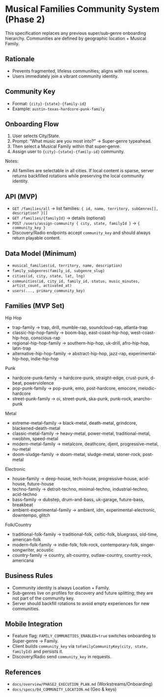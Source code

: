 # Musical Families Community System (Phase 2)

This specification replaces any previous super/sub‑genre onboarding hierarchy. Communities are defined by geographic location + Musical Family.

## Rationale
- Prevents fragmented, lifeless communities; aligns with real scenes.
- Users immediately join a vibrant community identity.

## Community Key
- Format: `{city}-{state}-{family-id}`
- Example: `austin-texas-hardcore-punk-family`

## Onboarding Flow
1) User selects City/State.
2) Prompt: “What music are you most into?” → Super‑genre typeahead.
3) Then select a Musical Family within that super‑genre.
4) Assign user to `{city}-{state}-{family-id}` community.

Notes:
- All families are selectable in all cities. If local content is sparse, server returns backfilled rotations while preserving the local community identity.

## API (MVP)
- `GET /families/all` → list families: `{ id, name, territory, subGenres[], description? }[]`
- `GET /families/{familyId}` → details (optional)
- `POST /users/assign-community { city, state, familyId }` → `{ community_key }`
- Discovery/Radio endpoints accept `community_key` and should always return playable content.

## Data Model (Minimum)
- `musical_families(id, territory, name, description)`
- `family_subgenres(family_id, subgenre_slug)`
- `cities(id, city, state, lat, lng)`
- `communities(id, city_id, family_id, status, music_minutes, artist_count, activated_at)`
- `users(..., primary_community_key)`

## Families (MVP Set)
Hip Hop
- trap-family → trap, drill, mumble-rap, soundcloud-rap, atlanta-trap
- classic-hip-hop-family → boom-bap, east-coast-hip-hop, west-coast-hip-hop, conscious-rap
- regional-hip-hop-family → southern-hip-hop, uk-drill, afro-hip-hop, latin-trap
- alternative-hip-hop-family → abstract-hip-hop, jazz-rap, experimental-hip-hop, indie-hip-hop

Punk
- hardcore-punk-family → hardcore-punk, straight-edge, crust-punk, d-beat, powerviolence
- pop-punk-family → pop-punk, emo, post-hardcore, emocore, melodic-hardcore
- street-punk-family → oi, street-punk, ska-punk, punk-rock, anarcho-punk

Metal
- extreme-metal-family → black-metal, death-metal, grindcore, blackened-death-metal
- classic-metal-family → heavy-metal, power-metal, traditional-metal, nwobhm, speed-metal
- modern-metal-family → metalcore, deathcore, djent, progressive-metal, nu-metal
- doom-sludge-family → doom-metal, sludge-metal, stoner-rock, post-metal

Electronic
- house-family → deep-house, tech-house, progressive-house, acid-house, future-house
- techno-family → detroit-techno, minimal-techno, industrial-techno, acid-techno
- bass-family → dubstep, drum-and-bass, uk-garage, future-bass, breakbeat
- ambient-experimental-family → ambient, idm, experimental-electronic, downtempo, glitch

Folk/Country
- traditional-folk-family → traditional-folk, celtic-folk, bluegrass, old-time, american-folk
- modern-folk-family → indie-folk, folk-rock, contemporary-folk, singer-songwriter, acoustic
- country-family → country, alt-country, outlaw-country, country-rock, americana

## Business Rules
- Community identity is always Location + Family.
- Sub‑genres live on profiles for discovery and future splitting; they are not part of the community key.
- Server should backfill rotations to avoid empty experiences for new communities.

## Mobile Integration
- Feature flag: `FAMILY_COMMUNITIES_ENABLED=true` switches onboarding to Super‑genre → Family.
- Client builds `community_key` via `toFamilyCommunityKey(city, state, familyId)` and persists it.
- Discovery/Radio send `community_key` in requests.

## References
- `docs/overview/PHASE2_EXECUTION_PLAN.md` (Workstreams/Onboarding)
- `docs/specs/04_COMMUNITY_LOCATION.md` (Geo & keys)

